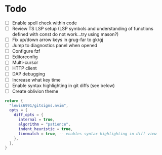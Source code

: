 # Todo

- [ ] Enable spell check within code
- [ ] Review TS LSP setup (LSP symbols and understanding of functions defined with const do not work...try using mason?)
- [ ] Fix up/down arrow keys in grug-far to gk/gj
- [ ] Jump to diagnostics panel when opened
- [ ] Configure fzf
- [ ] Editorconfig
- [ ] Multi-cursor
- [ ] HTTP client
- [ ] DAP debugging
- [ ] Increase what key time
- [ ] Enable syntax highlighting in git diffs (see below)
- [ ] Create oblivion theme

```lua
return {
  "lewis6991/gitsigns.nvim",
  opts = {
    diff_opts = {
      internal = true,
      algorithm = "patience",
      indent_heuristic = true,
      linematch = true, -- enables syntax highlighting in diff view
    },
  },
}
```
